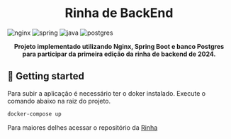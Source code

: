 
[NGINX_BADGE]:https://img.shields.io/badge/nginx-%23009639.svg?style=for-the-badge&logo=nginx&logoColor=white
[JAVA_BADGE]:https://img.shields.io/badge/java-%23ED8B00.svg?style=for-the-badge&logo=openjdk&logoColor=white
[SPRING_BADGE]: https://img.shields.io/badge/spring-%236DB33F.svg?style=for-the-badge&logo=spring&logoColor=white
[POSTGRES_BADGE]:https://img.shields.io/badge/PostgreSQL-316192?style=for-the-badge&logo=postgresql&logoColor=white



<h1 align="center" style="font-weight: bold;">Rinha de BackEnd</h1>

  ![nginx][NGINX_BADGE]
  ![spring][SPRING_BADGE]
  ![java][JAVA_BADGE]
  ![postgres][POSTGRES_BADGE]

<p align="center">
  <b>Projeto implementado utilizando Nginx, Spring Boot e banco Postgres para participar da primeira edição da rinha de backend de 2024.</b>
</p>

<h2 id="started">🚀 Getting started</h2>

Para subir a aplicação é necessário ter o doker instalado. Execute o comando abaixo na raiz do projeto.

```bash
docker-compose up
```

Para maiores delhes acessar o repositório da [Rinha](https://github.com/zanfranceschi/rinha-de-backend-2024-q1)
